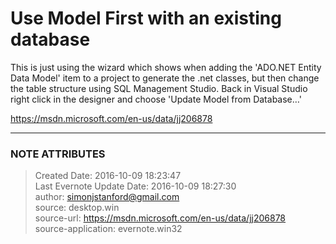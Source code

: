 # Use Model First with an existing database

This is just using the wizard which shows when adding the 'ADO.NET Entity Data
Model' item to a project to generate the .net classes, but then change the
table structure using SQL Management Studio. Back in Visual Studio right click
in the designer and choose 'Update Model from Database…'

  

<https://msdn.microsoft.com/en-us/data/jj206878>


---
### NOTE ATTRIBUTES
>Created Date: 2016-10-09 18:23:47  
>Last Evernote Update Date: 2016-10-09 18:27:30  
>author: simonjstanford@gmail.com  
>source: desktop.win  
>source-url: https://msdn.microsoft.com/en-us/data/jj206878  
>source-application: evernote.win32  
<!--stackedit_data:
eyJoaXN0b3J5IjpbLTE4NTU1OTQ0MzddfQ==
-->
